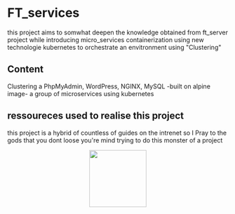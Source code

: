 # FT_services

this project aims to somwhat deepen the knowledge obtained from ft_server project
while introducing micro_services containerization using new technologie kubernetes to orchestrate an envitronment using "Clustering"

## Content

Clustering a PhpMyAdmin, WordPress, NGINX, MySQL -built on alpine image- a group of microservices using kubernetes

## ressoureces used to realise this project

this project is a hybrid of countless of guides on the intrenet
so I Pray to the gods that you dont loose you're mind trying to do this monster of a project

<p align="center">
    <img src="https://i.imgur.com/jm1e5Hk.jpg" height="130">
</p>
